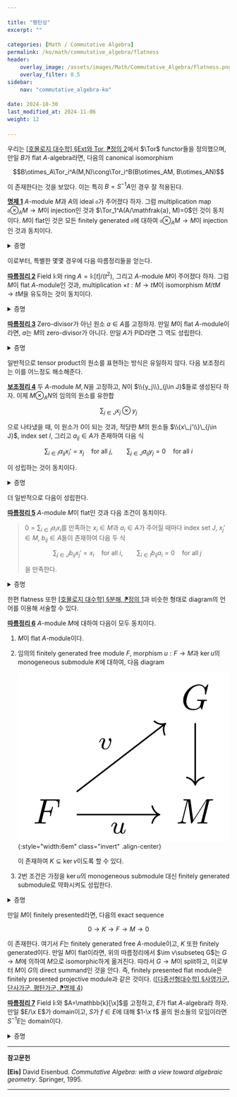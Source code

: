 ```yaml
---

title: "평탄성"
excerpt: ""

categories: [Math / Commutative Algebra]
permalink: /ko/math/commutative_algebra/flatness
header:
    overlay_image: /assets/images/Math/Commutative_Algebra/Flatness.png
    overlay_filter: 0.5
sidebar: 
    nav: "commutative_algebra-ko"

date: 2024-10-30
last_modified_at: 2024-11-06
weight: 12

---
```


우리는 [\[호몰로지 대수학\] §Ext와 Tor, ⁋정의 2](/ko/math/homological_algebra/ext_and_tor#def2)에서 $\Tor$ functor들을 정의했으며, 만일 $B$가 flat $A$-algebra라면, 다음의 canonical isomorphism

$$B\otimes_A\Tor_i^A(M,N)\cong\Tor_i^B(B\otimes_AM, B\otimes_AN)$$

이 존재한다는 것을 보았다. 이는 특히 $B=S^{-1}A$인 경우 잘 적용된다.

<div class="proposition" markdown="1">

<ins id="prop1">**명제 1**</ins> $A$-module $M$과 $A$의 ideal $\mathfrak{a}$가 주어졌다 하자. 그럼 multiplication map $\mathfrak{a}\otimes_AM \rightarrow M$이 injection인 것과 $\Tor_1^A(A/\mathfrak{a}, M)=0$인 것이 동치이다. $M$이 flat인 것은 모든 finitely generated $\mathfrak{a}$에 대하여 $\mathfrak{a}\otimes_AM \rightarrow M$이 injection인 것과 동치이다. 

</div>
<details class="proof" markdown="1">
<summary>증명</summary>

Short exact sequence

$$0 \rightarrow \mathfrak{a} \rightarrow A \rightarrow A/\mathfrak{a} \rightarrow 0$$

에 $\Tor$ long exact sequence를 취하면 

$$\cdots \rightarrow \Tor_1^A(A, M) \rightarrow \Tor_1^A(A/\mathfrak{a}, M) \rightarrow \mathfrak{a}\otimes_AM \rightarrow A\otimes_AM \rightarrow (A/\mathfrak{a})\otimes_AM \rightarrow 0$$

을 얻는다. 이로부터 $\mathfrak{a}\otimes M \rightarrow M$이 injection인 것과 $\Tor_1^A(A/\mathfrak{a},M)=0$인 것이 동치인 것은 자명하다. 

이제 두 번째 주장을 보여야 한다. 이를 위해서는 임의의 injection $L \rightarrow N$에 대하여, $L\otimes_AM \rightarrow N\otimes_AM$이 injection이 된다는 것을 보여야 한다. 그런데 이를 보이기 위해서는 $N$이 *finitely generated*임을 가정해도 충분하다. 임의의 $z\in N\otimes_AM$은 $x\otimes y$ 꼴의 원소들의 유한한 합으로 적히므로, 이러한 $x$들을 모아 만들어진 finitely generated module $N'$에 대해, $z$가 $N'\otimes_A M$의 원소라고 가정하여도 되기 때문이다.

이제 두 finitely generated $A$-module $N$, $L$ 사이에 있는 submodule들의 sequence

$$L=N_0 \subseteq N_1\subseteq\cdots\subseteq N_p=N$$

을 잡아서, $N_{i+1}/N_i$들 각각이 하나의 원소로 생성되도록 할 수 있다. 그럼 $A$의 적당한 ideal $\mathfrak{a}$가 존재하여 $N_{i+1}/N_i\cong A/\mathfrak{a}$이다. 또, 이들 inclusion들을 반복하여 $L\hookrightarrow N$을 얻으면 이 또한 injection이므로, 결과적으로 $p=1$로 가정하고 $N/L\cong A/\mathfrak{a}$로 가정해도 충분하다. 위의 논의에 의하여, 임의의 finitely generated ideal $\mathfrak{a}'$에 대해 $\mathfrak{a}'\otimes_AM \rightarrow M$이 injection이라면 이 조건은 임의의 ideal $\mathfrak{a}$에 대해서도 $\mathfrak{a}\otimes_AM \rightarrow M$이 injection이 되는 것을 보이는 것도 기억하자. 이제 다음의 short exact sequence

$$0 \rightarrow L \rightarrow N \rightarrow N/L \rightarrow 0$$

에 $\Tor$ long exact sequence를 취하면

$$\cdots \rightarrow \Tor_1^A(N/L, M) \rightarrow L\otimes_AM \rightarrow N\otimes_AM \rightarrow (N/L)\otimes_AM \rightarrow 0$$

를 얻는데, 여기서 $\Tor_1^A(N/L,M)=\Tor_1^A(A/\mathfrak{a},M)$는 $0$이므로 원하는 결과를 얻는다. 

</details>

이로부터, 특별한 몇몇 경우에 다음 따름정리들을 얻는다. 

<div class="proposition" markdown="1">

<ins id="cor2">**따름정리 2**</ins> Field $\mathbb{k}$와 ring $A=\mathbb{k}[t]/(t^2)$, 그리고 $A$-module $M$이 주어졌다 하자. 그럼 $M$이 flat $A$-module인 것과, multiplication $\times t: M \rightarrow tM$이 isomorphism $M/tM \rightarrow tM$을 유도하는 것이 동치이다.

</div>
<details class="proof" markdown="1">
<summary>증명</summary>

$A$의 유일한 ideal이 $(t)$이므로, $M$이 flat인 것은 $(t)\otimes_A M \rightarrow M$이 injective인 것과 동치이다. 한편, $\times t: A \rightarrow (t)$는 $A$-linear map이고, 그 kernel이 $(t)$이다. 더 명시적으로 이 $A$-linear isomorphism은 다음 식

$$A/(t)\cong \mathbb{k} \rightarrow (t);\qquad a+(t)\mapsto at$$

으로 주어진다. 이제 이로부터 isomorphism

$$M/tM\cong A/(t)\otimes_A M \cong (t)\otimes_A M$$

을 얻는다. 한편 multiplication map $(t)\otimes_AM \rightarrow M$은 $A$-bilinear map 

$$(t)\times M \rightarrow M;\qquad (ta, x)\mapsto (ta)x$$

을 통해 얻어지는 것이며, 이를 위의 isomorphism과 합성하면 그로부터 얻어지는 $M/tM \rightarrow M$은 임의의 $x+tM\in M/tM$에 대하여, 

$$x+tM \mapsto (1+(t))\otimes x\mapsto t\otimes x\mapsto tx$$

으로 얻어진다. 즉, $M/tM \rightarrow M$이 정확히 $t$를 곱하여 얻어지는 함수 $tM$이며, 이 함수의 image가 $tM$인 것은 자명하므로, $\times t: M/tM \rightarrow tM$이 isomorphism인 것과 $(t)\otimes_AM \rightarrow M$이 injective인 것이 동치이고, 이는 다시 [명제 1](#prop1)에 의해 $M$이 flat인 것과 동치이다. 

</details>

<div class="proposition" markdown="1">

<ins id="cor3">**따름정리 3**</ins> Zero-divisor가 아닌 원소 $a\in A$를 고정하자. 만일 $M$이 flat $A$-module이라면, $a$는 $M$의 zero-divisor가 아니다. 만일 $A$가 PID라면 그 역도 성립한다.

</div>
<details class="proof" markdown="1">
<summary>증명</summary>

$M$이 flat $A$-module이라면 $(a)\otimes_AM \rightarrow M$이 injection이므로 $a$는 $M$의 non-zerodivisor이다. 한편 $A$가 PID라면, $A$의 모든 ideal이 non-zerodivisor 하나로 생성되고, 특히 모든 ideal $\mathfrak{a}$에 대하여 $\mathfrak{a}\otimes_AM \rightarrow M$이 injective이다. 

</details>

일반적으로 tensor product의 원소를 표현하는 방식은 유일하지 않다. 다음 보조정리는 이를 어느정도 해소해준다.

<div class="proposition" markdown="1">

<ins id="lem4">**보조정리 4**</ins> 두 $A$-module $M,N$을 고정하고, $N$이 $\\{y_j\\}_{j\in J}$들로 생성된다 하자. 이제 $M\otimes_AN$의 임의의 원소를 유한합

$$\sum_{j\in J} x_j\otimes y_j$$

으로 나타냈을 때, 이 원소가 $0$이 되는 것과, 적당한 $M$의 원소들 $\\{x\_j'\\}\_{j\in J}$, index set $I$, 그리고 $a_{ij}\in A$가 존재하여 다음 식

$$\sum_{i\in I} a_{ij}x_i'=x_j\quad\text{for all $j$},\qquad \sum_{j\in J} a_{ij}y_j=0\quad\text{for all $i$}$$

이 성립하는 것이 동치이다. 

</div>
<details class="proof" markdown="1">
<summary>증명</summary>

우선 주어진 조건을 만족하는 $x_j'$들과 $a_{ij}$들이 모두 존재한다 하면

$$\sum_{j\in J} x_j\otimes y_j=\sum_{j\in J}\left(\left(\sum_{i\in I}a_{ij}x_i'\right)\otimes y_j\right)=\sum_{i\in I} x_i'\otimes\left(\sum_{j\in J} a_{ij} y_j\right)=0$$

이 되므로 역방향은 쉽게 얻어진다.

이제 원래의 방향을 보이기 위해 먼저 $N$이 free module익고 $\\{y_j\\}\_{j\in J}$가 $N$의 basis인 경우를 살펴보자. 그럼 다음의 isomorphism

$$M\otimes_AN\cong\bigoplus_{j\in J} (M\otimes_A Ay_j)\cong \bigoplus_{j\in J} M$$

을 생각하면 ([\[대수적 구조\] §가군의 직접곱과 직합, 텐서곱, ⁋정리 6](/ko/math/algebraic_structures/operations_of_modules#thm6)), 원소 $\sum_j x_j\otimes y_j$는 $(x\_j)\_{j\in J}$에 해당되므로 이 원소가 $0$인 것과 모든 $x_j$가 $0$인 것이 동치이다. 

이제 임의의 module $N$에 대하여, 적당한 free $A$-module $F$, $\varepsilon: F \rightarrow N$을 택하여 $F$의 basis $\\{f_j\\}\_{j\in J}$가 $\varepsilon$을 통해 $\\{y_j\\}\_{j\in J}$로 옮겨지도록 할 수 있다. ([\[다중선형대수학\] §기저, ⁋정의 1](/ko/math/multilinear_algebra/basis_of_free_modules#def1)) 그럼 다음의 short exact sequence

$$0 \longrightarrow\ker\varepsilon \longrightarrow F \overset{\varepsilon}{\longrightarrow} N \longrightarrow 0$$

를 얻으며, 다시 $\ker \varepsilon$을 [\[다중선형대수학\] §기저, ⁋명제 2](/ko/math/multilinear_algebra/basis_of_free_modules#prop2)를 통해 free module $G$의 quotient로 보면 다음의 exact sequence

$$G \rightarrow \ker\varepsilon \rightarrow 0$$

를 얻는다. 이들을 통해 $N$의 *free presentation*

$$G \overset{\eta}{\longrightarrow} F \overset{\varepsilon}{\longrightarrow} N \longrightarrow 0$$

을 얻는다. 한편 $M\otimes_A-$는 right exact이므로, 이로부터 다음의 exact sequence

$$M\otimes_A G \overset{\id_M\otimes\eta}{\longrightarrow} M\otimes_AF \overset{\id_M\otimes \varepsilon}{\longrightarrow} M\otimes_AN \longrightarrow 0$$

을 얻으며, 가정에 의해 $\sum_{j\in J} x_j\otimes f_j$는 $\id_M\otimes\varepsilon$을 통해 $0$으로 보내진다. 따라서, $M\otimes_AF$에서의 exactness로부터 적당한 $x_i'\in M$, $z_i\in G$들을 택하여 

$$\sum_{i\in I} x_i'\otimes\eta(z_i)=(\id_M\otimes\eta)\left(\sum_i x_i'\otimes z_i\right)=\sum_j x_j\otimes f_j$$

이도록 할 수 있다. 한편 $F$의 basis $\\{f_j\\}\_{j\in J}$를 이용하여

$$\eta(z_i)=\sum_{j\in J} a_{ij}f_j,\qquad\text{$(a_{ij})_{j\in J}$ finitely supported for all $i$}$$

로 적을 수 있다. 이를 위의 식에 대입하면

$$\sum_{j\in J} x_j\otimes f_j=\sum_{i\in I} x_i'\otimes\eta(z_i)=\sum_{i\in I}\sum_{j\in J}a_{ij}x_i'\otimes f_j$$

으로부터 

$$0=\sum_{j\in J} x_j \otimes f_j-\sum_{i\in I}\sum_{j\in J} a_{ij}x_i'\otimes f_j=\sum_{j\in J} \left(x_j-\sum_{i\in I} a_{ij}x_i'\right)\otimes f_j$$

을 얻고, 따라서 위에서 보인 free module일 때의 결과에 의해 $x_j=\sum_{i\in I} a_{ij}x_i'$인 것을 안다. 이 때 $\eta(z_i)$의 $\varepsilon$에 의한 image를 생각하면 

$$0=(\varepsilon\circ\eta)(z_i)=\varepsilon\left(\sum_{j\in J} a_{ij}f_j\right)=\sum_{j\in J} a_{ij}y_j$$

이므로 원하는 결과를 얻는다. 

</details>

더 일반적으로 다음이 성립한다.

<div class="proposition" markdown="1">

<ins id="cor5">**따름정리 5**</ins> $A$-module $M$이 flat인 것과 다음 조건이 동치이다.

> $0=\sum_{i\in I} a_ix_i$를 만족하는 $x_i\in M$과 $a_i\in A$가 주어질 때마다 index set $J$, $x_j'\in M$, $b_{ij}\in A$들이 존재하여 다음 두 식
> 
> $$\sum_{j\in J} b_{ij} x_j'=x_i\quad\text{for all $i$},\qquad \sum_{i\in I} b_{ij} a_i=0\quad\text{for all $j$}$$
>
> 을 만족한다.

</div>
<details class="proof" markdown="1">
<summary>증명</summary>

[명제 1](#prop1)의 결과로부터, $M$이 flat인 것과 임의의 finitely generated ideal $\mathfrak{a}$에 대해 multiplication map

$$\mathfrak{a}\otimes_A M \rightarrow M$$

이 injective인 것과 동치이다. 이는

$$\sum_i a_i\otimes x_i\in \mathfrak{a}\otimes_AM$$

이 위의 multiplication map의 kernel에 속한다면 이 원소가 반드시 $0$이 되어야 한다는 것과 동치이며, 이제 [보조정리 4](#lem4)를 이용하여 이 원소가 언제 $0$이 되는지를 살펴보면 원하는 결과를 얻는다. 

</details>

한편 flatness 또한 [\[호몰로지 대수학\] §분해, ⁋정의 1](/ko/math/homological_algebra/resolutions#def1)과 비슷한 형태로 diagram의 언어를 이용해 서술할 수 있다.

<div class="proposition" markdown="1">

<ins id="cor6">**따름정리 6**</ins> $A$-module $M$에 대하여 다음이 모두 동치이다.

1. $M$이 flat $A$-module이다.
2. 임의의 finitely generated free module $F$, morphism $u:F \rightarrow M$과 $\ker u$의 monogeneous submodule $K$에 대하여, 다음 diagram
    
    ![flatness](/assets/images/Math/Commutative_Algebra/Flatness-1.png){:style="width:6em" class="invert" .align-center}
    
    이 존재하여 $K\subseteq \ker v$이도록 할 수 있다. 
3. 2번 조건은 가정을 $\ker u$의 monogeneous submodule 대신 finitely generated submodule로 약화시켜도 성립한다.  

</div>
<details class="proof" markdown="1">
<summary>증명</summary>

첫 번째와 두 번째 조건이 동치인 것은 [따름정리 5](#cor5)에 의해 자명하다. 따라서 둘째 조건을 가정하고 셋째 조건만 보이면 충분한데, 이는 $K$의 generator들 $x_1,\ldots, x_n$에 대하여 monogenous submodule $x_1$를 죽이는 $v_1:F \rightarrow G$를 택한 후, $v_1(K)$의 남은 generator들 $v_1(x_2),\ldots, v_1(x_n)$에 같은 과정을 반복하면 된다. 

</details>

만일 $M$이 finitely presented라면, 다음의 exact sequence

$$0 \rightarrow K \rightarrow F \rightarrow M \rightarrow 0$$

이 존재한다. 여기서 $F$는 finitely generated free $A$-module이고, $K$ 또한 finitely generated이다. 만일 $M$이 flat이라면, 위의 따름정리에서 $\im v\subseteq G$는 $G \rightarrow M$에 의하여 $M$으로 isomorphic하게 옮겨진다. 따라서 $G \rightarrow M$이 split하고, 이로부터 $M$이 $G$의 direct summand인 것을 안다. 즉, finitely presented flat module은 finitely presented projective module과 같은 것이다. ([\[다중선형대수학\] §사영가군, 단사가군, 평탄가군, ⁋명제 4](/ko/math/multilinear_algebra/various_modules#prop4))

<div class="proposition" markdown="1">

<ins id="cor7">**따름정리 7**</ins> Field $\mathbb{k}$와 $A=\mathbb{k}[\x]$를 고정하고, $E$가 flat $A$-algebra라 하자. 만일 $E/\x E$가 domain이고, $S$가 $f\in E$에 대해 $1-\x f$ 꼴의 원소들의 모임이라면 $S^{-1}E$는 domain이다. 

</div>
<details class="proof" markdown="1">
<summary>증명</summary>

우선 주어진 명제를 간단한 형태로 바꾸자. Localization을 취하는 것은 $\otimes$를 보존하므로, $E$를 $S^{-1}E$로 바꾸어도 $S^{-1}E$는 여전히 flat $A$-algebra이다. 또, $E/\x E$가 domain이라면 $S^{-1} E/ \x S^{-1}E$ 또한 domain이므로, 처음부터 $E$를 $S^{-1}E$로 택해도 된다. 이 때, $S$를 조건과 같이 선택하는 것은 $E$의 $1-\x f$ 꼴의 모든 원소가 unit이라는 가정으로 바꿔줄 수 있다. 

이제 위의 조건 하에서 $E$의 ideal들 $\mathfrak{a}, \mathfrak{b}$가 $\mathfrak{a}\mathfrak{b}=0$을 만족한다 하고, $\mathfrak{a}=0$ 혹은 $\mathfrak{b}=0$이 성립해야 한다는 것을 보여야 한다. 그럼 $\mathfrak{a}\mathfrak{b}=0$이므로, 필요하다면 $\mathfrak{a}$와 $\mathfrak{b}$를 키워서 이들이 서로의 annihilator라고 가정할 수 있다. 이제 $\mathfrak{a}\mathfrak{b}=0$ modulo $\x$이고, $E/\x E$가 domain이므로 $\mathfrak{b}\subseteq (\x)$라 가정할 수 있다. 그럼 $\x$는 $E$의 non-zerodivisor이고 $\mathfrak{a}(\mathfrak{b}:(\x))\x=0$이므로 $(\mathfrak{b}:(\x))$는 $\mathfrak{a}$를 annihilate한다. 즉, $(\mathfrak{b}:(\x))\subseteq \mathfrak{b}$이므로 $\mathfrak{b}=\x\mathfrak{b}$이다. 이제 [§정수적 확장, ⁋보조정리 6](/ko/math/commutative_algebra/integral_extension#cor6)으로부터 원하는 결과를 얻는다. 

</details>

---

**참고문헌**

**[Eis]** David Eisenbud. *Commutative Algebra: with a view toward algebraic geometry*. Springer, 1995.

---